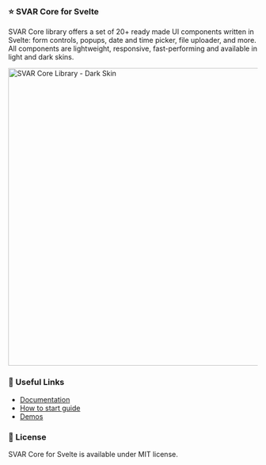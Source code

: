### :star: SVAR Core for Svelte

SVAR Core library offers a set of 20+ ready made UI components written in Svelte: form controls, popups, date and time picker, file uploader, and more.
All components are lightweight, responsive, fast-performing and available in light and dark skins.

<img src="https://cdn.svar.dev/public/core-ui-dark.jpg" alt="SVAR Core Library - Dark Skin" style="width: 600px;">

### :link: Useful Links

- [Documentation](https://docs.svar.dev/svelte/core/overview)
- [How to start guide](https://docs.svar.dev/svelte/core/getting_started/)
- [Demos](https://docs.svar.dev/svelte/core/samples/#/calendar/willow)

### :page_with_curl: License
SVAR Core for Svelte is available under MIT license.
